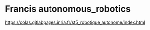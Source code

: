 # Francis autonomous_robotics

<https://colas.gitlabpages.inria.fr/st5_robotique_autonome/index.html>

